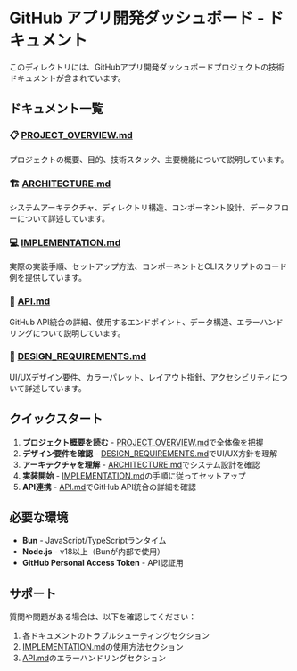 # GitHub アプリ開発ダッシュボード - ドキュメント

このディレクトリには、GitHubアプリ開発ダッシュボードプロジェクトの技術ドキュメントが含まれています。

## ドキュメント一覧

### 📋 [PROJECT_OVERVIEW.md](./PROJECT_OVERVIEW.md)
プロジェクトの概要、目的、技術スタック、主要機能について説明しています。

### 🏗️ [ARCHITECTURE.md](./ARCHITECTURE.md)
システムアーキテクチャ、ディレクトリ構造、コンポーネント設計、データフローについて詳述しています。

### 💻 [IMPLEMENTATION.md](./IMPLEMENTATION.md)
実際の実装手順、セットアップ方法、コンポーネントとCLIスクリプトのコード例を提供しています。

### 🔌 [API.md](./API.md)
GitHub API統合の詳細、使用するエンドポイント、データ構造、エラーハンドリングについて説明しています。

### 🎨 [DESIGN_REQUIREMENTS.md](./DESIGN_REQUIREMENTS.md)
UI/UXデザイン要件、カラーパレット、レイアウト指針、アクセシビリティについて詳述しています。

## クイックスタート

1. **プロジェクト概要を読む** - [PROJECT_OVERVIEW.md](./PROJECT_OVERVIEW.md)で全体像を把握
2. **デザイン要件を確認** - [DESIGN_REQUIREMENTS.md](./DESIGN_REQUIREMENTS.md)でUI/UX方針を理解
3. **アーキテクチャを理解** - [ARCHITECTURE.md](./ARCHITECTURE.md)でシステム設計を確認
4. **実装開始** - [IMPLEMENTATION.md](./IMPLEMENTATION.md)の手順に従ってセットアップ
5. **API連携** - [API.md](./API.md)でGitHub API統合の詳細を確認

## 必要な環境

- **Bun** - JavaScript/TypeScriptランタイム
- **Node.js** - v18以上（Bunが内部で使用）
- **GitHub Personal Access Token** - API認証用

## サポート

質問や問題がある場合は、以下を確認してください：

1. 各ドキュメントのトラブルシューティングセクション
2. [IMPLEMENTATION.md](./IMPLEMENTATION.md)の使用方法セクション
3. [API.md](./API.md)のエラーハンドリングセクション

